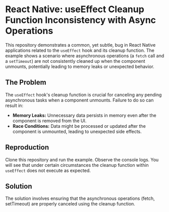 # React Native: useEffect Cleanup Function Inconsistency with Async Operations

This repository demonstrates a common, yet subtle, bug in React Native applications related to the `useEffect` hook and its cleanup function.  The example shows a scenario where asynchronous operations (a `fetch` call and a `setTimeout`) are not consistently cleaned up when the component unmounts, potentially leading to memory leaks or unexpected behavior.

## The Problem
The `useEffect` hook's cleanup function is crucial for canceling any pending asynchronous tasks when a component unmounts. Failure to do so can result in:

* **Memory Leaks:**  Unnecessary data persists in memory even after the component is removed from the UI.
* **Race Conditions:**  Data might be processed or updated after the component is unmounted, leading to unexpected side effects.

## Reproduction
Clone this repository and run the example.  Observe the console logs. You will see that under certain circumstances the cleanup function within `useEffect` does not execute as expected.

## Solution
The solution involves ensuring that the asynchronous operations (fetch, setTimeout) are properly canceled using the cleanup function.